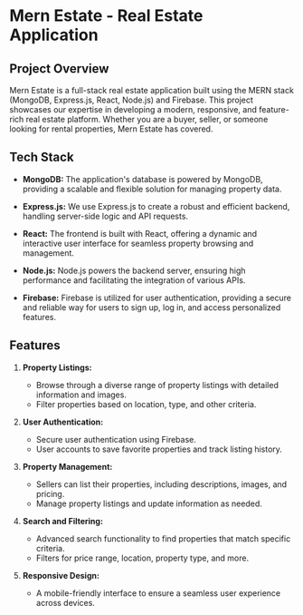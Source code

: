 # Mern Estate - Real Estate Application

## Project Overview

Mern Estate is a full-stack real estate application built using the MERN stack (MongoDB, Express.js, React, Node.js) and Firebase. This project showcases our expertise in developing a modern, responsive, and feature-rich real estate platform. Whether you are a buyer, seller, or someone looking for rental properties, Mern Estate has covered.

## Tech Stack

- **MongoDB:** The application's database is powered by MongoDB, providing a scalable and flexible solution for managing property data.

- **Express.js:** We use Express.js to create a robust and efficient backend, handling server-side logic and API requests.

- **React:** The frontend is built with React, offering a dynamic and interactive user interface for seamless property browsing and management.

- **Node.js:** Node.js powers the backend server, ensuring high performance and facilitating the integration of various APIs.

- **Firebase:** Firebase is utilized for user authentication, providing a secure and reliable way for users to sign up, log in, and access personalized features.

## Features

1. **Property Listings:**
   - Browse through a diverse range of property listings with detailed information and images.
   - Filter properties based on location, type, and other criteria.

2. **User Authentication:**
   - Secure user authentication using Firebase.
   - User accounts to save favorite properties and track listing history.

3. **Property Management:**
   - Sellers can list their properties, including descriptions, images, and pricing.
   - Manage property listings and update information as needed.

4. **Search and Filtering:**
   - Advanced search functionality to find properties that match specific criteria.
   - Filters for price range, location, property type, and more.

5. **Responsive Design:**
   - A mobile-friendly interface to ensure a seamless user experience across devices.

